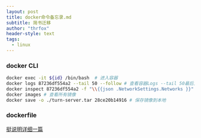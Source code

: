 ```yaml
---
layout: post
title: docker命令备忘录.md
subtitle: 简书迁移
author: "thrfox"
header-style: text
tags:
  - linux
---
```


### docker CLI
~~~sh 
docker exec -it ${id} /bin/bash  # 进入容器
docker logs 87236df554a2 --tail 50 --follow # 查看容器Logs --tail 50最后五十行 ，--follow 跟随日志打印
docker inspect 87236df554a2 -f "\\{{json .NetworkSettings.Networks }}" # 查看容器所在网络
docker images # 查看所有镜像
docker save -o ./turn-server.tar 28ce20b14916 # 保存镜像到本地
~~~

### dockerfile
[挺说明详细一篇](https://www.cnblogs.com/panwenbin-logs/p/8007348.html)
